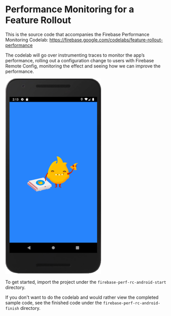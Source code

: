# Performance Monitoring for a Feature Rollout

This is the source code that accompanies the Firebase Performance Monitoring Codelab:
https://firebase.google.com/codelabs/feature-rollout-performance

The codelab will go over instrumenting traces to monitor the app’s performance,
rolling out a configuration change to users with Firebase Remote Config, monitoring the effect and seeing
how we can improve the performance.

<img src="docs/home.png" width="300"/>

To get started, import the project under the `firebase-perf-rc-android-start` directory.

If you don't want to do the codelab and would rather view the completed
sample code, see the finished code under the `firebase-perf-rc-android-finish` directory.
